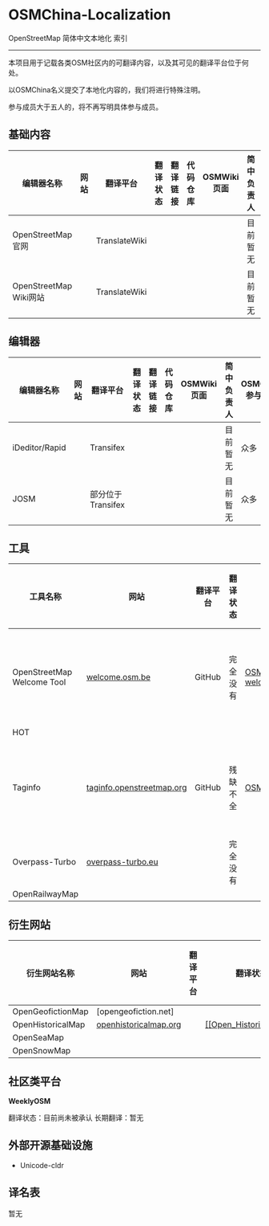 # OSMChina-Localization
OpenStreetMap 简体中文本地化 索引

----------

本项目用于记载各类OSM社区内的可翻译内容，以及其可见的翻译平台位于何处。

以OSMChina名义提交了本地化内容的，我们将进行特殊注明。

参与成员大于五人的，将不再写明具体参与成员。

## 基础内容

| 编辑器名称 | 网站 | 翻译平台 | 翻译状态 | 翻译链接 | 代码仓库 | OSMWiki页面 | 简中负责人 | OSMChina参与成员 |
|-|-|-|-|-|-|-|-|-|
| OpenStreetMap 官网 | | TranslateWiki | | | | | 目前暂无 | 众多 |
| OpenStreetMap Wiki网站 | | TranslateWiki | | | | | 目前暂无 | 众多 |

## 编辑器

| 编辑器名称 | 网站 | 翻译平台 | 翻译状态 | 翻译链接 | 代码仓库 | OSMWiki页面 | 简中负责人 | OSMChina参与成员 |
|-|-|-|-|-|-|-|-|-|
| iDeditor/Rapid | | Transifex | | | | | 目前暂无 | 众多 |
| JOSM | | 部分位于Transifex | | | | | 目前暂无 | 众多 |

## 工具

| 工具名称 | 网站 | 翻译平台 | 翻译状态 | 翻译链接 | 代码仓库 | OSMWiki页面 | 简中负责人 | OSMChina参与成员 |
|-|-|-|-|-|-|-|-|-|
| OpenStreetMap Welcome Tool | [welcome.osm.be](https://welcome.osm.be) | GitHub | 完全没有 | [OSMChina/osm-welcome-tool](https://github.com/OSMChina/osm-welcome-tool) | [osmbe/osm-welcome-tool](https://github.com/osmbe/osm-welcome-tool) | 暂无 | [@快乐的老鼠宝宝](https://github.com/LaoshuBaby) | [@快乐的老鼠宝宝](https://github.com/LaoshuBaby) |
| HOT | | | | | | | | |
| Taginfo | [taginfo.openstreetmap.org](https://taginfo.openstreetmap.org) | GitHub | 残缺不全 | [OSMChina/taginfo](https://github.com/OSMChina/taginfo) | [taginfo/taginfo](https://github.com/taginfo/taginfo) | [[[Taginfo]]](https://wiki.openstreetmap.org/wiki/Taginfo) | [@快乐的老鼠宝宝](https://github.com/LaoshuBaby) | [@快乐的老鼠宝宝](https://github.com/LaoshuBaby) |
| Overpass-Turbo | [overpass-turbo.eu](https://overpass-turbo.eu/) | | 完全没有 | | | | | |
|OpenRailwayMap| | | | | | | | |

## 衍生网站

| 衍生网站名称 | 网站 | 翻译平台 | 翻译状态 | 翻译链接 | 代码仓库 | OSMWiki页面 | 简中负责人 | OSMChina参与成员 |
|-|-|-|-|-|-|-|-|-|
| OpenGeofictionMap | [opengeofiction.net] | | | | | | | |
| OpenHistoricalMap | [openhistoricalmap.org](http://www.openhistoricalmap.org) | | [[[Open_Historical_Map]]](https://wiki.openstreetmap.org/wiki/Open_Historical_Map) | [OpenHistoricalMap](https://github.com/OpenHistoricalMap) | | | | |
| OpenSeaMap | | | | | | | | |
| OpenSnowMap | | | | | | | | |

## 社区类平台

**WeeklyOSM**

翻译状态：目前尚未被承认
长期翻译：暂无

## 外部开源基础设施

* Unicode-cldr

## 译名表

暂无
